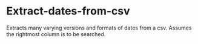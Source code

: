 # Extract-dates-from-csv
Extracts many varying versions and formats of dates from a csv.  Assumes the rightmost column is to be searched. 
